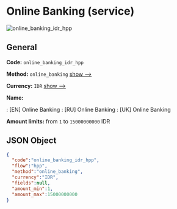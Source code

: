 
# Online Banking (service) 
![online_banking_idr_hpp](https://static.openfintech.io/payment_methods/online_banking_idr_hpp/logo.svg?w=400&c=v0.59.26#w200)  

## General 
 
**Code:** `online_banking_idr_hpp` 
 
**Method:** `online_banking` 
 [show -->](/payment-methods/online_banking/) 
 
**Currency:** `IDR` [show -->](/currencies/IDR/) 
 
**Name:** 
 
:	[EN] Online Banking 
:	[RU] Online Banking 
:	[UK] Online Banking 
 
**Amount limits:** from `1` to `15000000000` IDR 

## JSON Object 

```json
{
  "code":"online_banking_idr_hpp",
  "flow":"hpp",
  "method":"online_banking",
  "currency":"IDR",
  "fields":null,
  "amount_min":1,
  "amount_max":15000000000
}
```  
